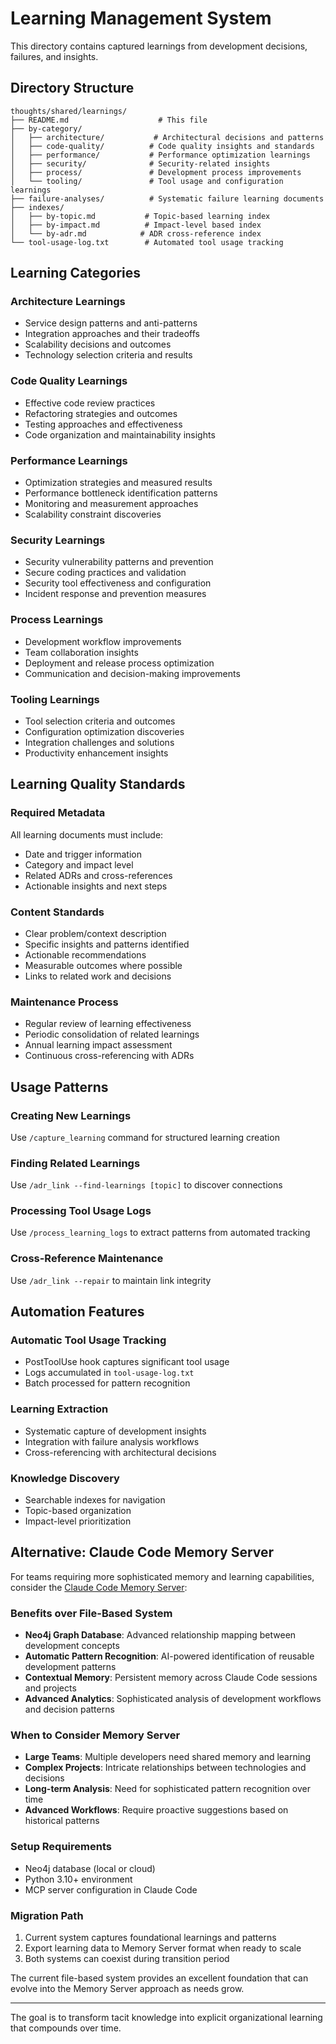 # Learning Management System

This directory contains captured learnings from development decisions, failures, and insights.

## Directory Structure

```
thoughts/shared/learnings/
├── README.md                    # This file
├── by-category/
│   ├── architecture/           # Architectural decisions and patterns
│   ├── code-quality/          # Code quality insights and standards  
│   ├── performance/           # Performance optimization learnings
│   ├── security/              # Security-related insights
│   ├── process/               # Development process improvements
│   └── tooling/               # Tool usage and configuration learnings
├── failure-analyses/          # Systematic failure learning documents
├── indexes/
│   ├── by-topic.md           # Topic-based learning index
│   ├── by-impact.md          # Impact-level based index  
│   └── by-adr.md            # ADR cross-reference index
└── tool-usage-log.txt        # Automated tool usage tracking
```

## Learning Categories

### Architecture Learnings
- Service design patterns and anti-patterns
- Integration approaches and their tradeoffs
- Scalability decisions and outcomes
- Technology selection criteria and results

### Code Quality Learnings  
- Effective code review practices
- Refactoring strategies and outcomes
- Testing approaches and effectiveness
- Code organization and maintainability insights

### Performance Learnings
- Optimization strategies and measured results
- Performance bottleneck identification patterns
- Monitoring and measurement approaches
- Scalability constraint discoveries

### Security Learnings
- Security vulnerability patterns and prevention
- Secure coding practices and validation
- Security tool effectiveness and configuration
- Incident response and prevention measures

### Process Learnings
- Development workflow improvements
- Team collaboration insights
- Deployment and release process optimization
- Communication and decision-making improvements

### Tooling Learnings
- Tool selection criteria and outcomes  
- Configuration optimization discoveries
- Integration challenges and solutions
- Productivity enhancement insights

## Learning Quality Standards

### Required Metadata
All learning documents must include:
- Date and trigger information
- Category and impact level
- Related ADRs and cross-references
- Actionable insights and next steps

### Content Standards
- Clear problem/context description
- Specific insights and patterns identified
- Actionable recommendations
- Measurable outcomes where possible
- Links to related work and decisions

### Maintenance Process
- Regular review of learning effectiveness
- Periodic consolidation of related learnings
- Annual learning impact assessment
- Continuous cross-referencing with ADRs

## Usage Patterns

### Creating New Learnings
Use `/capture_learning` command for structured learning creation

### Finding Related Learnings
Use `/adr_link --find-learnings [topic]` to discover connections

### Processing Tool Usage Logs
Use `/process_learning_logs` to extract patterns from automated tracking

### Cross-Reference Maintenance
Use `/adr_link --repair` to maintain link integrity

## Automation Features

### Automatic Tool Usage Tracking
- PostToolUse hook captures significant tool usage
- Logs accumulated in `tool-usage-log.txt`
- Batch processed for pattern recognition

### Learning Extraction
- Systematic capture of development insights
- Integration with failure analysis workflows
- Cross-referencing with architectural decisions

### Knowledge Discovery
- Searchable indexes for navigation
- Topic-based organization
- Impact-level prioritization

## Alternative: Claude Code Memory Server

For teams requiring more sophisticated memory and learning capabilities, consider the [Claude Code Memory Server](https://github.com/ViralV00d00/claude-code-memory):

### Benefits over File-Based System
- **Neo4j Graph Database**: Advanced relationship mapping between development concepts
- **Automatic Pattern Recognition**: AI-powered identification of reusable development patterns  
- **Contextual Memory**: Persistent memory across Claude Code sessions and projects
- **Advanced Analytics**: Sophisticated analysis of development workflows and decision patterns

### When to Consider Memory Server
- **Large Teams**: Multiple developers need shared memory and learning
- **Complex Projects**: Intricate relationships between technologies and decisions
- **Long-term Analysis**: Need for sophisticated pattern recognition over time
- **Advanced Workflows**: Require proactive suggestions based on historical patterns

### Setup Requirements
- Neo4j database (local or cloud)
- Python 3.10+ environment
- MCP server configuration in Claude Code

### Migration Path
1. Current system captures foundational learnings and patterns
2. Export learning data to Memory Server format when ready to scale
3. Both systems can coexist during transition period

The current file-based system provides an excellent foundation that can evolve into the Memory Server approach as needs grow.

---

The goal is to transform tacit knowledge into explicit organizational learning that compounds over time.